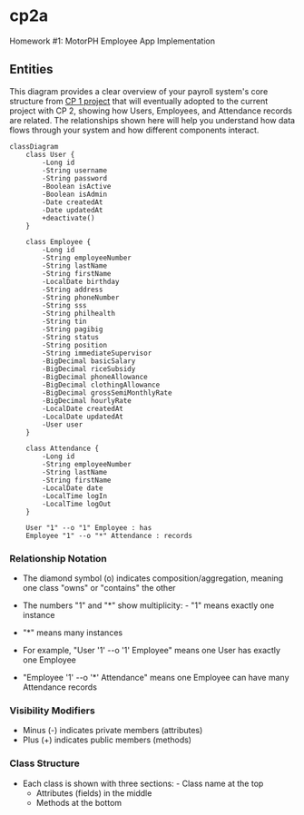 # cp2a

Homework #1: MotorPH Employee App Implementation

## Entities

This diagram provides a clear overview of your payroll system's core structure from [CP 1 project](https://github.com/imperionite/cp1) that will eventually adopted to the current project with CP 2, showing how Users, Employees, and Attendance records are related. The relationships shown here will help you understand how data flows through your system and how different components interact.

```mermaid
classDiagram
    class User {
        -Long id
        -String username
        -String password
        -Boolean isActive
        -Boolean isAdmin
        -Date createdAt
        -Date updatedAt
        +deactivate()
    }
    
    class Employee {
        -Long id
        -String employeeNumber
        -String lastName
        -String firstName
        -LocalDate birthday
        -String address
        -String phoneNumber
        -String sss
        -String philhealth
        -String tin
        -String pagibig
        -String status
        -String position
        -String immediateSupervisor
        -BigDecimal basicSalary
        -BigDecimal riceSubsidy
        -BigDecimal phoneAllowance
        -BigDecimal clothingAllowance
        -BigDecimal grossSemiMonthlyRate
        -BigDecimal hourlyRate
        -LocalDate createdAt
        -LocalDate updatedAt
        -User user
    }
    
    class Attendance {
        -Long id
        -String employeeNumber
        -String lastName
        -String firstName
        -LocalDate date
        -LocalTime logIn
        -LocalTime logOut
    }
    
    User "1" --o "1" Employee : has
    Employee "1" --o "*" Attendance : records

```

### Relationship Notation

- The diamond symbol (o) indicates composition/aggregation, meaning one class "owns" or "contains" the other
- The numbers "1" and "*" show multiplicity:
          - "1" means exactly one instance
- "*" means many instances


- For example, "User '1' --o '1' Employee" means one User has exactly one Employee
- "Employee '1' --o '*' Attendance" means one Employee can have many Attendance records

### Visibility Modifiers

- Minus (-) indicates private members (attributes)
- Plus (+) indicates public members (methods)

### Class Structure

- Each class is shown with three sections:
          - Class name at the top
  - Attributes (fields) in the middle
  - Methods at the bottom



